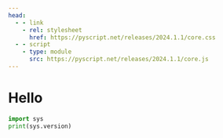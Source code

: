 ```yaml
---
head:
  - - link
    - rel: stylesheet
      href: https://pyscript.net/releases/2024.1.1/core.css
  - - script
    - type: module
      src: https://pyscript.net/releases/2024.1.1/core.js
---
```

# Hello

<script setup lang="ts">
import PyScriptEditor from "@source/.vuepress/components/PyScriptEditor.vue";
</script>


```py edit
import sys
print(sys.version)
```

<!-- <PyScriptEditor :scriptContent="'print(\'hello world\')'" /> -->